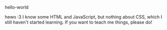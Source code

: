 hello-world

hewo :3
I know some HTML and JavaScript, but nothing about CSS, which I still haven't started learning. If you want to teach me things, please do!
